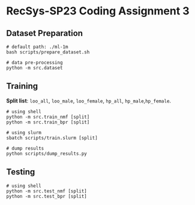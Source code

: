 # RecSys-SP23 Coding Assignment 3

## Dataset Preparation
```shell
# default path: ./ml-1m
bash scripts/prepare_dataset.sh

# data pre-processing
python -m src.dataset
```

## Training
**Split list**: `loo_all`, `loo_male`, `loo_female`, `hp_all`, `hp_male`,`hp_female`.
```shell
# using shell
python -m src.train_nmf [split]
python -m src.train_bpr [split]

# using slurm
sbatch scripts/train.slurm [split]

# dump results
python scripts/dump_results.py
```

## Testing
```shell
# using shell
python -m src.test_nmf [split]
python -m src.test_bpr [split]
```